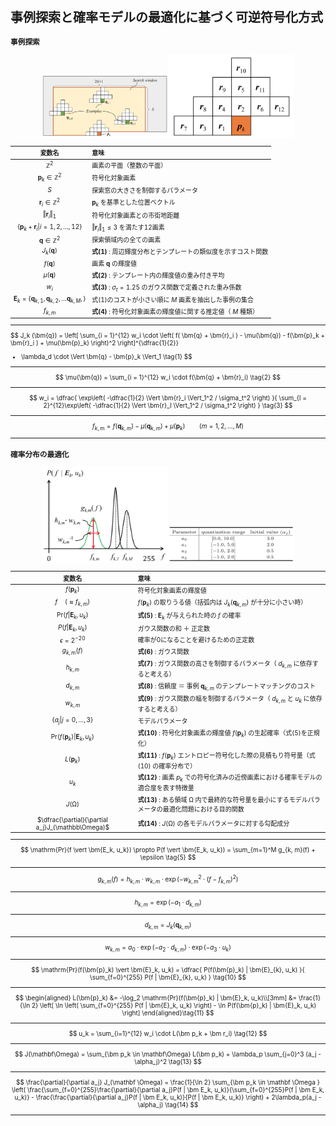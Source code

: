 <div style="font-size:10px;">

# 事例探索と確率モデルの最適化に基づく可逆符号化方式

### 事例探索

<div style="text-align:center;"><img src="./img/img01.png" width=40%><img src="./img/img02.png" width=40%></div>

| 変数名                                                              | 意味                                                           |
|:-------------------------------------------------------------------:|:---------------------------------------------------------------|
| $\mathbb{Z}^2$                                                      | 画素の平面（整数の平面）                                       |
| $\bm{p}_k \in \mathbb{Z}^2$                                         | 符号化対象画素                                                 |
| $S$                                                                 | 探索窓の大きさを制御するパラメータ                             |
| $\bm{r}_i \in \mathbb{Z}^2$                                         | $\bm{p}_k$ を基準とした位置ベクトル                            |
| $\Vert\bm{r}_i\Vert_1$                                              | 符号化対象画素との市街地距離                                   |
| $\{ \bm{p}_k + \bm{r}_i \vert i = 1, 2, \dots, 12 \}$               | $\Vert\bm{r}_i\Vert_1 \le 3$ を満たす12画素                    |
| $\bm{q} \in \mathbb{Z}^2$                                           | 探索領域内の全ての画素                                         |
| $J_k(\bm{q})$                                                       | **式(1)** : 周辺輝度分布とテンプレートの類似度を示すコスト関数 |
| $f(\bm{q})$                                                         | 画素 $\bm{q}$ の輝度値                                         |
| $\mu(\bm{q})$                                                       | **式(2)** : テンプレート内の輝度値の重み付き平均               |
| $w_i$                                                               | **式(3)** : $\sigma_t = 1.25$ のガウス関数で定義された重み係数 |
| $\bm{E}_k = \{ \bm{q}_{k,1},  \bm{q}_{k,2}, \dots \bm{q}_{k,M}, \}$ | 式(1)のコストが小さい順に $M$ 画素を抽出した事例の集合         |
| $f_{k, m}$                                                          | **式(4)** : 符号化対象画素の輝度値に関する推定値（ $M$ 種類）  |

<hr/>

$$
J_k (\bm{q}) 
= \left[ \sum_{i = 1}^{12} w_i \cdot \left(
f( \bm{q} + \bm{r}_i ) - \mu(\bm{q}) - f(\bm{p}_k + \bm{r}_i ) + \mu(\bm{p}_k)
\right)^2 \right]^{\dfrac{1}{2}}
+ \lambda_d \cdot \Vert \bm{q} - \bm{p}_k \Vert_1
\tag{1}
$$
<hr/>

$$
\mu(\bm{q}) = \sum_{i = 1}^{12} w_i \cdot f(\bm{q} + \bm{r}_i) \tag{2}
$$
<hr/>

$$
w_i = \dfrac{
\exp\left( -\dfrac{1}{2} \Vert \bm{r}_i \Vert_1^2 / \sigma_t^2 \right)
}{
\sum_{l = 2}^{12}\exp\left( -\dfrac{1}{2} \Vert \bm{r}_l \Vert_1^2 / \sigma_t^2 \right)
}
\tag{3}
$$
<hr/>

$$
f_{k, m} = f(\bm{q}_{k, m}) - \mu(\bm{q}_{k, m}) + \mu(\bm{p}_{k}) \qquad ( m = 1, 2, \dots, M ) \tag{4}
$$
<hr/>


### 確率分布の最適化

<div style="text-align:center;"><img src="./img/img03.png" width=40%><img src="./img/img04.png" width=40%></div>


| 変数名                                            | 意味                                                                                                             |
|:-------------------------------------------------:|:-----------------------------------------------------------------------------------------------------------------|
| $f(\bm p_k)$                                      | 符号化対象画素の輝度値                                                                                           |
| $f \quad (\approx f_{k,m})$                       | $f(\bm p_k)$ の取りうる値（括弧内は $J_k(\bm q_{k, m})$ が十分に小さい時）                                       |
| $\mathrm{Pr}(f \vert \bm E_k, u_k)$               | **式(5)** : $\bm E_k$ が与えられた時の $f$ の確率                                                                |
| $P(f \vert \bm E_k, u_k)$                         | ガウス関数の和 ＋ 正定数                                                                                         |
| $\epsilon = 2^{-20}$                              | 確率が0になることを避けるための正定数                                                                            |
| $g_{k,m}(f)$                                      | **式(6)** : ガウス関数                                                                                           |
| $h_{k,m}$                                         | **式(7)** : ガウス関数の高さを制御するパラメータ（ $d_{k,m}$ に依存すると考える）                                |
| $d_{k, m}$                                        | **式(8)** : 信頼度 ＝ 事例 $\bm q_{k,m}$ のテンプレートマッチングのコスト                                        |
| $w_{k, m}$                                        | **式(9)** : ガウス関数の幅を制御するパラメータ（ $d_{k, m}$ と $u_k$ に依存すると考える）                        |
| $\{ a_j \vert j= 0, \dots, 3 \}$                  | モデルパラメータ                                                                                                 |
| $\mathrm{Pr}(f(\bm p_k) \vert \bm E_k , u_k)$     | **式(10)** : 符号化対象画素の輝度値 $f(\bm p_k)$ の生起確率（式(5)を正規化）                                     |
| $L(\bm p_k)$                                      | **式(11)** : $f(\bm p_k)$ エントロピー符号化した際の見積もり符号量（式(10) の確率分布で）                        |
| $u_k$                                             | **式(12)** : 画素 $p_k$ での符号化済みの近傍画素における確率モデルの適合度を表す特徴量                           |
| $J(\mathbb\Omega)$                                | **式(13)** : ある領域 $\mathbb\Omega$ 内で最終的な符号量を最小にするモデルパラメータの最適化問題における目的関数 |
| $\dfrac{\partial}{\partial a_j}J_(\mathbb\Omega)$ | **式(14)** : $J(\mathbb\Omega)$ の各モデルパラメータに対する勾配成分                                             |


<hr/>

$$
\mathrm{Pr}(f \vert \bm{E_k, u_k}) \propto P(f \vert \bm{E_k, u_k}) = \sum_{m=1}^M g_{k, m}(f) + \epsilon \tag{5}
$$
<hr/>

$$
g_{k, m}(f) = h_{k, m} \cdot w_{k, m} \cdot \exp \left( -w_{k, m}^2 \cdot (f-f_{k, m})^2 \right) \tag{6}
$$
<hr/>

$$
h_{k, m} = \exp(-a_1 \cdot d_{k, m}) \tag{7}
$$
<hr/>

$$
d_{k, m} = J_k (\bm{q}_{k, m}) \tag{8}
$$
<hr/>

$$
w_{k, m} = a_0 \cdot \exp ( -a_2 \cdot d_{k, m} ) \cdot \exp ( -a_3 \cdot u_k ) \tag{9}
$$
<hr/>

$$
\mathrm{Pr}(f(\bm{p}_k) \vert \bm{E}_k, u_k) = \dfrac{
P(f(\bm{p}_k) | \bm{E}_{k}, u_k)
}{
\sum_{f=0}^{255} P(f | \bm{E}_{k}, u_k)
} \tag{10}
$$
<hr/>

$$
\begin{aligned}
L(\bm{p}_k)
&= -\log_2 \mathrm{Pr}(f(\bm{p}_k) | \bm{E}_k, u_k)\\[3mm]
&= \frac{1}{\ln 2} \left[ \ln \left( \sum_{f=0}^{255} P(f | \bm{E}_k, u_k) \right) - \ln P(f(\bm{p}_k) | \bm{E}_k, u_k) \right]
\end{aligned}\tag{11}
$$
<hr/>

$$
u_k = \sum_{i=1}^{12} w_i \cdot L(\bm p_k + \bm r_i) \tag{12}
$$
<hr/>

$$
J(\mathbf\Omega) = \sum_{\bm p_k  \in \mathbf\Omega} L(\bm p_k) + \lambda_p \sum_{j=0}^3 (a_j - \alpha_j)^2 \tag{13}
$$
<hr/>

$$
\frac{\partial}{\partial a_j} J_(\mathbf \Omega)
= \frac{1}{\ln 2} \sum_{\bm p_k \in \mathbf \Omega } \left(
    \frac{\sum_{f=0}^{255}\frac{\partial}{\partial a_j}P(f | \bm E_k, u_k)}{\sum_{f=0}^{255}P(f | \bm E_k, u_k)}
    - \frac{\frac{\partial}{\partial a_j}P(f | \bm E_k, u_k)}{P(f | \bm E_k, u_k)}
\right) + 2\lambda_p(a_j - \alpha_j)
\tag{14}
$$
<hr/>
